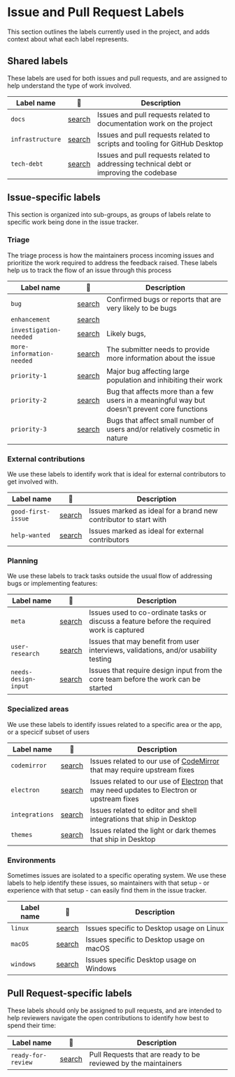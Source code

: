 # Issue and Pull Request Labels

This section outlines the labels currently used in the project, and adds context
about what each label represents.

## Shared labels

These labels are used for both issues and pull requests, and are assigned to
help understand the type of work involved.

| Label name | :mag_right: | Description |
| ---------- | ----------- | ----------- |
| `docs` | [search](https://github.com/desktop/desktop/labels/docs) | Issues and pull requests related to documentation work on the project |
| `infrastructure` | [search](https://github.com/desktop/desktop/labels/infrastructure) | Issues and pull requests related to scripts and tooling for GitHub Desktop |
| `tech-debt` | [search](https://github.com/desktop/desktop/labels/tech-debt) | Issues and pull requests related to addressing technical debt or improving the codebase |

## Issue-specific labels

This section is organized into sub-groups, as groups of labels relate to
specific work being done in the issue tracker.

### Triage

The triage process is how the maintainers process incoming issues and prioritize
the work required to address the feedback raised. These labels help us to track
the flow of an issue through this process

| Label name | :mag_right: | Description |
| ---------- | ----------- | ----------- |
| `bug` | [search](https://github.com/desktop/desktop/labels/bug) | Confirmed bugs or reports that are very likely to be bugs |
| `enhancement` | [search](https://github.com/desktop/desktop/labels/enhancement) |  |
| `investigation-needed` | [search](https://github.com/desktop/desktop/labels/reviewer-needs-to-reproduce)  | Likely bugs,
| `more-information-needed` | [search](https://github.com/desktop/desktop/labels/more-information-needed) | The submitter needs to provide more information about the issue |
| `priority-1` | [search](https://github.com/desktop/desktop/labels/priority-1) | Major bug affecting large population and inhibiting their work |
| `priority-2` | [search](https://github.com/desktop/desktop/labels/priority-2) | Bug that affects more than a few users in a meaningful way but doesn't prevent core functions |
| `priority-3` | [search](https://github.com/desktop/desktop/labels/priority-3) | Bugs that affect small number of users and/or relatively cosmetic in nature |

### External contributions

We use these labels to identify work that is ideal for external contributors
to get involved with.

| Label name | :mag_right: | Description |
| ---------- | ----------- | ----------- |
| `good-first-issue` | [search](https://github.com/desktop/desktop/labels/good-first-issue) | Issues marked as ideal for a brand new contributor to start with |
| `help-wanted` | [search](https://github.com/desktop/desktop/labels/help-wanted) | Issues marked as ideal for external contributors |

### Planning

We use these labels to track tasks outside the usual flow of addressing bugs or
implementing features:

| Label name | :mag_right: | Description |
| ---------- | ----------- | ----------- |
| `meta` | [search](https://github.com/desktop/desktop/labels/enhancement) | Issues used to co-ordinate tasks or discuss a feature before the required work is captured |
| `user-research` | [search](https://github.com/desktop/desktop/labels/user-research) | Issues that may benefit from user interviews, validations, and/or usability testing |
| `needs-design-input` | [search](https://github.com/desktop/desktop/labels/needs-design-input)  | Issues that require design input from the core team before the work can be started |

### Specialized areas

We use these labels to identify issues related to a specific area or the app,
or a specicif subset of users

| Label name | :mag_right: | Description |
| ---------- | ----------- | ----------- |
| `codemirror` | [search](https://github.com/desktop/desktop/labels/codemirror)  | Issues related to our use of [CodeMirror](https://codemirror.net/) that may require upstream fixes |
| `electron` | [search](https://github.com/desktop/desktop/labels/electron) | Issues related to our use of [Electron](https://electronjs.org) that may need updates to Electron or upstream fixes |
| `integrations` | [search](https://github.com/desktop/desktop/labels/integrations) | Issues related to editor and shell integrations that ship in Desktop |
| `themes` | [search](https://github.com/desktop/desktop/labels/themes) | Issues related the light or dark themes that ship in Desktop |

### Environments

Sometimes issues are isolated to a specific operating system. We use these
labels to help identify these issues, so maintainers with that setup - or
experience with that setup - can easily find them in the issue tracker.

| Label name | :mag_right: | Description |
| ---------- | ----------- | ----------- |
| `linux` | [search](https://github.com/desktop/desktop/labels/linux)  | Issues specific to Desktop usage on Linux |
| `macOS` | [search](https://github.com/desktop/desktop/labels/macOS)  | Issues specific to Desktop usage on macOS |
| `windows` | [search](https://github.com/desktop/desktop/labels/windows)  | Issues specific Desktop usage on Windows |


## Pull Request-specific labels

These labels should only be assigned to pull requests, and are intended to help
reviewers navigate the open contributions to identify how best to spend their
time:

| Label name | :mag_right: | Description |
| ---------- | ----------- | ----------- |
| `ready-for-review` | [search](https://github.com/desktop/desktop/labels/ready-for-review) | Pull Requests that are ready to be reviewed by the maintainers |

